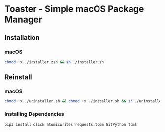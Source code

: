 # Toaster - Simple macOS Package Manager

## Installation

### macOS

```bash
chmod +x ./installer.zsh && sh ./installer.sh
```

## Reinstall

### macOS

```bash
chmod +x ./uninstaller.sh && chmod +x ./installer.sh && sh ./uninstaller.sh && sh ./installer.sh
```

### Installing Dependencies

`pip3 install click atomicwrites requests tqdm GitPython toml`
